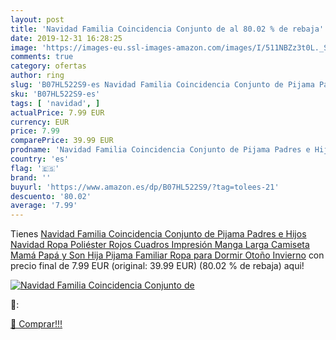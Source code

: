 ```yaml
---
layout: post
title: 'Navidad Familia Coincidencia Conjunto de al 80.02 % de rebaja'
date: 2019-12-31 16:28:25
image: 'https://images-eu.ssl-images-amazon.com/images/I/511NBZz3t0L._SL200_.jpg'
comments: true
category: ofertas
author: ring
slug: 'B07HL522S9-es Navidad Familia Coincidencia Conjunto de Pijama Padres e...'
sku: 'B07HL522S9-es'
tags: [ 'navidad', ]
actualPrice: 7.99 EUR
currency: EUR
price: 7.99
comparePrice: 39.99 EUR
prodname: 'Navidad Familia Coincidencia Conjunto de Pijama Padres e Hijos Navidad Ropa Poliéster Rojos Cuadros Impresión Manga Larga Camiseta Mamá Papá y Son Hija Pijama Familiar Ropa para Dormir Otoño Invierno'
country: 'es'
flag: '🇪🇸'
brand: ''
buyurl: 'https://www.amazon.es/dp/B07HL522S9/?tag=tolees-21'
descuento: '80.02'
average: '7.99'
---
```


Tienes [Navidad Familia Coincidencia Conjunto de Pijama Padres e Hijos Navidad Ropa Poliéster Rojos Cuadros Impresión Manga Larga Camiseta Mamá Papá y Son Hija Pijama Familiar Ropa para Dormir Otoño Invierno](https://www.amazon.es/dp/B07HL522S9/?tag=tolees-21) con precio final de  7.99 EUR (original: 39.99 EUR) (80.02 %  de rebaja) aqui!

[![Navidad Familia Coincidencia Conjunto de](https://images-eu.ssl-images-amazon.com/images/I/511NBZz3t0L._SL200_.jpg)](https://www.amazon.es/dp/B07HL522S9/?tag=tolees-21)

🔎:


[🛒 Comprar!!!](https://www.amazon.es/dp/B07HL522S9/?tag=tolees-21)
